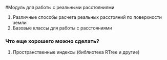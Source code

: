#Модуль для работы с реальными расстояниями

1. Различные способы расчета реальных расстояний по поверхности земли
2. Базовые классы для работы с расстояниями

### Что еще хорошего можно сделать?

1. Пространственные индексы (библиотека RTree и другие)

